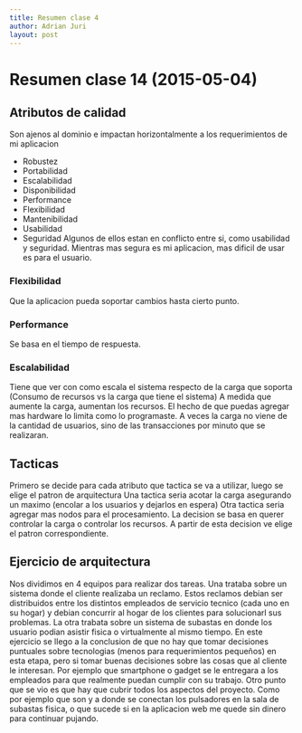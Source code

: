 ```yaml
---
title: Resumen clase 4
author: Adrian Juri
layout: post
---
```

Resumen clase 14 (2015-05-04)
===============
## Atributos de calidad

Son ajenos al dominio e impactan horizontalmente a los requerimientos de mi aplicacion
- Robustez
- Portabilidad
- Escalabilidad
- Disponibilidad 
- Performance
- Flexibilidad
- Mantenibilidad
- Usabilidad
- Seguridad
Algunos de ellos estan en conflicto entre si, como usabilidad y seguridad. Mientras mas segura es mi aplicacion, mas dificil de usar es
para el usuario. 

### Flexibilidad

Que la aplicacion pueda soportar cambios hasta cierto punto. 

### Performance

Se basa en el tiempo de respuesta.

### Escalabilidad

Tiene que ver con como escala el sistema respecto de la carga que soporta (Consumo de recursos vs la carga que tiene el sistema)
A medida que aumente la carga, aumentan los recursos. El hecho de que puedas agregar mas hardware lo limita como lo programaste. 
A veces la carga no viene de la cantidad de usuarios, sino de las transacciones por minuto que se realizaran.

## Tacticas

Primero se decide para cada atributo que tactica se va a utilizar, luego se elige el patron de arquitectura
Una tactica seria acotar la carga asegurando un maximo (encolar a los usuarios y dejarlos en espera)
Otra tactica seria agregar mas nodos para el procesamiento. 
La decision se basa en querer controlar la carga o controlar los recursos. A partir de esta decision ve elige el patron correspondiente.

## Ejercicio de arquitectura

Nos dividimos en 4 equipos para realizar dos tareas. Una trataba sobre un sistema donde el cliente realizaba un reclamo. Estos reclamos 
debian ser distribuidos entre los distintos empleados de servicio tecnico (cada uno en su hogar) y debian concurrir al hogar de los clientes
para solucionarl sus problemas. La otra trabata sobre un sistema de subastas en donde los usuario podian asistir fisica o virtualmente al mismo
tiempo. 
En este ejercicio se llego a la conclusion de que no hay que tomar decisiones puntuales sobre tecnologias (menos para requerimientos
pequeños) en esta etapa, pero si tomar buenas decisiones sobre las cosas que al cliente le interesan. Por ejemplo que smartphone o gadget se le entregara
a los empleados para que realmente puedan cumplir con su trabajo.
Otro punto que se vio es que hay que cubrir todos los aspectos del proyecto. Como por ejemplo que son y a donde se conectan los pulsadores en la sala de subastas fisica, o que sucede si en la aplicacion web me quede sin dinero para continuar pujando.


	